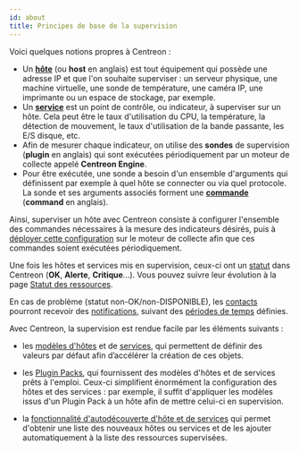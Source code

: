 ```yaml
---
id: about
title: Principes de base de la supervision
---
```


Voici quelques notions propres à Centreon :

* Un [**hôte**](basic-objects/hosts-create) (ou **host** en anglais) est tout équipement qui possède une adresse IP et que l'on souhaite superviser :
  un serveur physique, une machine virtuelle, une sonde de température, une caméra IP, une imprimante ou un espace de
  stockage, par exemple.
* Un [**service**](basic-objects/services-create) est un point de contrôle, ou indicateur, à superviser sur un hôte. Cela peut être le taux d'utilisation
  du CPU, la température, la détection de mouvement, le taux d'utilisation de la bande passante, les E/S disque, etc.
* Afin de mesurer chaque indicateur, on utilise des **sondes** de supervision (**plugin** en anglais) qui sont exécutées
  périodiquement par un moteur de collecte appelé **Centreon Engine**.
* Pour être exécutée, une sonde a besoin d'un ensemble d'arguments qui définissent par exemple à quel hôte se connecter
  ou via quel protocole. La sonde et ses arguments associés forment une [**commande**](basic-objects/commands) (**command** en anglais).
  
Ainsi, superviser un hôte avec Centreon consiste à configurer l'ensemble des commandes nécessaires à la mesure des
indicateurs désirés, puis à [déployer cette configuration](monitoring-servers/deploying-a-configuration) sur le moteur de collecte afin que ces commandes soient
exécutées périodiquement.

Une fois les hôtes et services mis en supervision, ceux-ci ont un [statut](../alerts-notifications/concepts) dans Centreon (**OK**, **Alerte**, **Critique**...). Vous pouvez suivre leur évolution à la page [Statut des ressources](../alerts-notifications/resources-status).

En cas de problème (statut non-OK/non-DISPONIBLE), les [contacts](basic-objects/contacts) pourront recevoir des [notifications](../alerts-notifications/notif-configuration), suivant des [périodes de temps](basic-objects/timeperiods) définies.

Avec Centreon, la supervision est rendue facile par les éléments suivants :

- les [modèles d'hôtes](basic-objects/hosts-templates) et de [services](basic-objects/services-templates), qui permettent de définir des valeurs par défaut afin d’accélérer la création de ces objets.

- les [Plugin Packs](pluginpacks), qui fournissent des modèles d'hôtes et de services prêts à l'emploi. Ceux-ci simplifient énormément la configuration des hôtes et des services : par exemple, il suffit d'appliquer les modèles issus d'un Plugin Pack à un hôte afin de mettre celui-ci en supervision.

- la [fonctionnalité d'autodécouverte d'hôte et de services](discovery/introduction) qui permet d'obtenir une liste des nouveaux hôtes ou services et de les ajouter automatiquement à la liste des ressources supervisées.